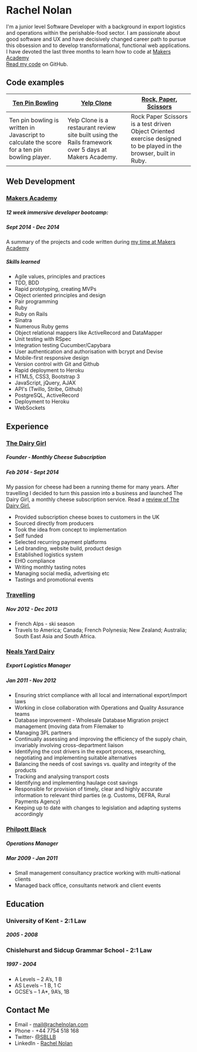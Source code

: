 Rachel Nolan
===========
I'm a junior level Software Developer with a background in export logistics and operations within the perishable-food sector. I am passionate about good software and UX and have decisively changed career path to pursue this obsession and to develop transformational, functional web applications. I have devoted the last three months to learn how to code at [Makers Academy](http://www.makersacademy.com/)  
[Read my code](https://github.com/SBLLB) on GitHub.

Code examples
-------------

| [Ten Pin Bowling](https://github.com/SBLLB/10Pin_Bowling_Scorer) | [Yelp Clone](https://github.com/SBLLB/yelp_clone) | [Rock, Paper, Scissors](https://github.com/SBLLB/RockPaperScissors) |
| ------------- | ------------ | ---------- |
| Ten pin bowling is written in Javascript to calculate the score for a ten pin bowling player. | Yelp Clone is a restaurant review site built using the Rails framework over 5 days at Makers Academy. | Rock Paper Scissors is a test driven Object Oriented exercise designed to be played in the browser, built in Ruby. |

Web Development
---------------

### [Makers Academy](http://www.makersacademy.com/)
##### 12 week immersive developer bootcamp: 
##### Sept 2014 - Dec 2014

A summary of the projects and code written during [my time at Makers Academy](https://github.com/SBLLB/My_Time_at_Makers_Academy)

##### Skills learned

- Agile values, principles and practices
- TDD, BDD
- Rapid prototyping, creating MVPs
- Object­ oriented principles and design
- Pair programming
- Ruby 
- Ruby on Rails
- Sinatra
- Numerous Ruby gems 
- Object relational mappers like ActiveRecord and DataMapper
- Unit testing with RSpec
- Integration testing Cucumber/Capybara
- User authentication and authorisation with bcrypt and Devise
- Mobile-first responsive design
- Version control with Git and Github
- Rapid deployment to Heroku
- HTML5, CSS3, Bootstrap 3
- JavaScript, jQuery, AJAX
- API's (Twillo, Stribe, Github)
- PostgreSQL, ActiveRecord
- Deployment to Heroku
- WebSockets


Experience
---------------

### [The Dairy Girl](https://www.thedairygirl.com/)
##### Founder - Monthly Cheese Subscription
##### Feb 2014 - Sept 2014

My passion for cheese had been a running theme for many years. After travelling I decided to turn this passion into a business and launched The Dairy Girl, a monthly cheese subscription service. Read a [review of The Dairy Girl.](http://www.hotandchilli.com/2014/06/the-dairy-girl.html)


* Provided subscription cheese boxes to customers in the UK 
* Sourced directly from producers  
* Took the idea from concept to implementation
* Self funded
* Selected recurring payment platforms
* Led branding, website build, product design
* Established logistics system
* EHO compliance
* Writing monthly tasting notes
* Managing social media, advertising etc
* Tastings and promotional events 


### [Travelling](http://thewrongwayrtw.blogspot.co.uk/)
##### Nov 2012 - Dec 2013 

* French Alps - ski season
* Travels to America; Canada; French Polynesia; New Zealand; Australia; South East Asia and South Africa.

### [Neals Yard Dairy](http://www.nealsyarddairy.co.uk/)
##### Export Logistics Manager 
##### Jan 2011 - Nov 2012

* Ensuring strict compliance with all local and international export/import laws 
* Working in close collaboration with Operations and Quality Assurance teams
* Database improvement - Wholesale Database Migration project management (moving data from Filemaker to 
* Managing 3PL partners
* Continually assessing and improving the efficiency of the supply chain, invariably involving cross-department liaison
* Identifying the cost drivers in the export process, researching, negotiating and implementing suitable alternatives
* Balancing the needs of cost savings vs. quality and integrity of the products
* Tracking and analysing transport costs
* Identifying and implementing haulage cost savings
* Responsible for provision of timely, clear and highly accurate information to relevant third parties (e.g. Customs, DEFRA, Rural Payments Agency) 
* Keeping up to date with changes to legislation and adapting systems accordingly


### [Philpott Black](http://www.philpottblack.com/)
#####  Operations Manager
#####  Mar 2009 - Jan 2011 

* Small management consultancy practice working with multi-national clients
* Managed back office, consultants network and client events

Education
---------------

### University of Kent - 2:1 Law
##### 2005 - 2008

### Chislehurst and Sidcup Grammar School - 2:1 Law
##### 1997 - 2004
* A Levels – 2 A’s, 1 B 	
* AS Levels – 1 B, 1 C	
* GCSE’s – 1 A*, 9A’s, 1B 

Contact Me
---------------

* Email - [mail@rachelnolan.com](mailto:mail@rachelnolan.com)
* Phone - +44 7754 518 168
* Twitter- [@SBLLB](https://twitter.com/SBLLB)
* LinkedIn - [Rachel Nolan](https://www.linkedin.com/in/rachelnolanuk)

